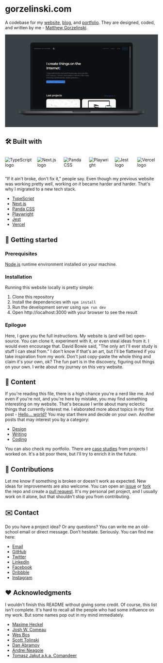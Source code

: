 # gorzelinski.com

A codebase for my [website](https://gorzelinski.com), [blog](https://gorzelinski.com/blog/), and [portfolio](https://gorzelinski.com/portfolio/). They are designed, coded, and written by me - [Matthew Gorzelinski](https://gorzelinski.com/about/).

![A screenshot of the home page of my website.](public/images/gorzelinski-com-v2.png)

## 🛠️ Built with

<div style="display: flex; gap: 16px;">

![TypeScript logo](https://img.shields.io/badge/typescript-grey?style=for-the-badge&logo=typescript)

![Next.js logo](https://img.shields.io/badge/next.js-grey?style=for-the-badge&logo=next.js)

![Panda CSS](https://img.shields.io/badge/pandacss-grey?style=for-the-badge&logo=pandacss)

![Playwright](https://img.shields.io/badge/playwright-grey?style=for-the-badge&logo=playwright)

![Jest logo](https://img.shields.io/badge/jest-grey?style=for-the-badge&logo=jest)

![Vercel logo](https://img.shields.io/badge/vercel-grey?style=for-the-badge&logo=vercel)

</div>

"If it ain't broke, don't fix it," people say. Even though my previous website was working pretty well, working _on it_ became harder and harder. That's why I migrated to a new tech stack.

- [TypeScript](https://www.typescriptlang.org/)
- [Next.js](https://nextjs.org/)
- [Panda CSS](https://panda-css.com/)
- [Playwright](https://playwright.dev/)
- [Jest](https://jestjs.io/)
- [Vercel](https://vercel.com/)

## 🚀 Getting started

### Prerequisites

[Node.js](https://nodejs.org/en/download/package-manager) runtime environment installed on your machine.

### Installation

Running this website locally is pretty simple:

1. Clone this repository
2. Install the dependencies with `npm install`
3. Run the development server using `npm run dev`
4. Open http://localhost:3000 with your browser to see the result

### Epilogue

Here, I gave you the full instructions. My website is (and will be) open-source. You can clone it, experiment with it, or even steal ideas from it. I would even encourage that. David Bowie said, "The only art I'll ever study is stuff I can steal from." I don't know if that's an art, but I'll be flattered if you take inspiration from my work. Don't just copy-paste the whole thing and claim it's your own, ok? The fun part is in the discovery, figuring out things on your own. I write about my journey on this very website.

## 📝 Content

If you're reading this file, there is a high chance you're a nerd like me. And even if you're not, and you're here by mistake, you may find something interesting on my website. That's because I write about many eclectic things that currently interest me. I elaborated more about topics in my first post - [Hello... world?](https://gorzelinski.com/blog/hello-world/) You may start there and decide on your own. Another posts that may interest you by a category:

- [Design](https://gorzelinski.com/blog/stylish-design-principles-with-a-nasty-acronym/)
- [Writing](https://gorzelinski.com/blog/the-craft-of-writing/)
- [Coding](https://gorzelinski.com/blog/object-oriented-programming-in-javascript/)

You can also check my portfolio. There are [case studies](https://gorzelinski.com/portfolio/gorzelinski/) from projects I worked on. It's a bit poor there, but I'll try to enrich it in the future.

## 🤝 Contributions

Let me know if something is broken or doesn't work as expected. New ideas for improvements are also welcome. You can open an [issue](https://github.com/gorzelinski/gorzelinski.com/issues) or [fork](https://github.com/gorzelinski/gorzelinski.com) the repo and create a [pull request](https://github.com/gorzelinski/gorzelinski.com/pulls). It's my personal pet project, and I usually work on it alone, but that shouldn't stop you from contributing.

## ✉️ Contact

Do you have a project idea? Or any questions? You can write me an old-school email or direct message. Don’t hesitate. Seriously. You can find me here:

- <a href="mailto:hello@gorzelinski.com">Email</a>
- [GitHub](https://github.com/gorzelinski)
- [Twitter](https://x.com/gorzelinski)
- [LinkedIn](https://www.linkedin.com/in/mateusz-gorzelinski)
- [Facebook](https://www.facebook.com/gorzelinski)
- [Dribbble](https://dribbble.com/gorzelinski)
- [Instagram](https://www.instagram.com/gorzelinsky/)

## ❤️ Acknowledgments

I wouldn't finish this README without giving some credit. Of course, this list isn't complete. It's hard to recall all the people who had some influence on my work. But some names pop out in my mind immediately.

- [Maxime Heckel](https://github.com/MaximeHeckel)
- [Josh W. Comeau](https://github.com/JoshWComeau)
- [Wes Bos](https://github.com/wesbos)
- [Scott Tolinski](https://github.com/stolinski)
- [Dan Abramov](https://github.com/gaearon)
- [Andrei Neagoie](https://github.com/aneagoie)
- [Tomasz Jakut a.k.a. Comandeer](https://github.com/Comandeer)
